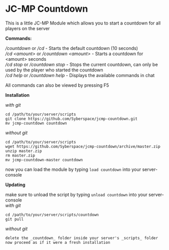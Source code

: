 JC-MP Countdown
==============

This is a little JC-MP Module which allows you to start a countdown for all players on the server

__Commands:__

_/countdown_ or _/cd_ - Starts the default countdown (10 seconds)  
_/cd  \<amount\>_ or _/countdown \<amount\>_ - Starts a countdown for \<amount\> seconds  
_/cd stop_ or _/countdown stop_ - Stops the current countdown, can only be used by the player who started the countdown  
_/cd help_ or _/countdown help_ - Displays the available commands in chat  

All commands can also be viewed by pressing F5


__Installation__

_with git_
```
cd /path/to/your/server/scripts
git clone https://github.com/Syberspace/jcmp-countdown.git
mv jcmp-countdown countdown
```

_without git_
```
cd /path/to/your/server/scripts
wget https://github.com/Syberspace/jcmp-countdown/archive/master.zip
unzip master.zip
rm master.zip
mv jcmp-countdown-master countdown
```
now you can load the module by typing `load countdown` into your server-console

__Updating__

make sure to unload the script by typing `unload countdown` into your server-console  
_with git_
```
cd /path/to/your/server/scripts/countdown
git pull
```

_without git_
```
delete the _countdown_ folder inside your server's _scripts_ folder
now proceed as if it were a fresh installation
```
